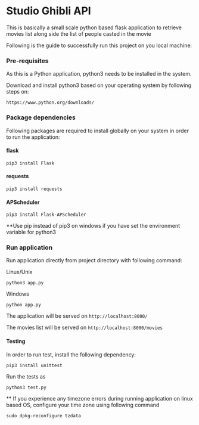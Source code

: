 <h1>Studio Ghibli API</h1>

This is basically a small scale python based flask application to retrieve movies list along side the list of people
casted in the movie

Following is the guide to successfully run this project on you local machine:

<h3>Pre-requisites</h3>
As this is a Python application, python3 needs to be installed in the system.

Download and install python3 based on your operating system by following steps on:
```
https://www.python.org/downloads/
```

<h3>Package dependencies</h3>

Following packages are required to install globally on your system in order to run the application:

<h4>flask</h4>

```
pip3 install Flask
```
<h4>requests</h4>

```
pip3 install requests
```
<h4>APScheduler</h4>

```
pip3 install Flask-APScheduler
```
**Use pip instead of pip3 on windows if you have set the environment variable for python3

<h3>Run application</h3>
Run application directly from project directory with following command:

Linux/Unix
```
python3 app.py
```
Windows
```
python app.py
```

The application will be served on ```http://localhost:8000/```

The movies list will be served on ```http://localhost:8000/movies```

<h4>Testing</h4>

In order to run test, install the following dependency:

```
pip3 install unittest
```

Run the tests as 

```
python3 test.py
```


** If you experience any timezone errors during running application on linux based OS, configure your time zone using
following command

```
sudo dpkg-reconfigure tzdata
```


